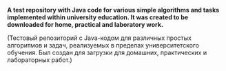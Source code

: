 **A test repository with Java code for various simple algorithms and tasks implemented within university education. It was created to be downloaded for home, practical and laboratory work.**

(Тестовый репозиторий с Java-кодом для различных простых алгоритмов и задач, реализуемых в пределах университетского обучения. Был создан для загрузки для домашних, практических и лабораторных работ.)
